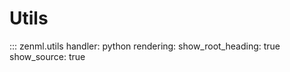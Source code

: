 # Utils

::: zenml.utils
    handler: python
    rendering:
      show_root_heading: true
      show_source: true
